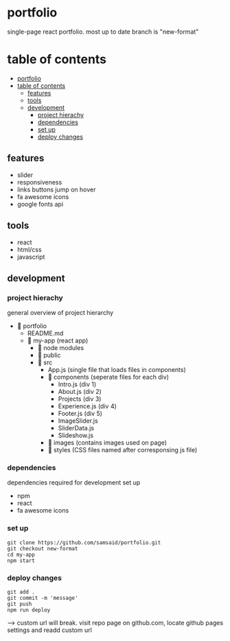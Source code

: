 # portfolio
single-page react portfolio. most up to date branch is "new-format"

# table of contents
- [portfolio](#ˏˋ-portfolio-ˎ)
- [table of contents](#table-of-contents)
  - [features](#features)
  - [tools](#tools)
  - [development](#development)
    - [project hierachy](#project-hierachy)
    - [dependencies](#dependencies)
    - [set up](#set-up)
    - [deploy changes](#deploy-changes)

## features
- slider
- responsiveness
- links buttons jump on hover
- fa awesome icons
- google fonts api

## tools
- react
- html/css
- javascript

## development
### project hierachy
general overview of project hierarchy
- 📁 portfolio 
  - README.md
  - 📁 my-app (react app)
    - 📁 node modules
    - 📁 public
    - 📁 src
      - App.js (single file that loads files in components)
      - 📁 components (seperate files for each div)
        - Intro.js (div 1)
        - About.js (div 2)
        - Projects (div 3)
        - Experience.js (div 4)
        - Footer.js (div 5)
        - ImageSlider.js
        - SliderData.js
        - Slideshow.js
      - 📁 images (contains images used on page)
      - 📁 styles (CSS files named after corresponsing js file)

### dependencies
dependencies required for development set up
- npm
- react
- fa awesome icons
  
### set up
```
git clone https://github.com/samsaid/portfolio.git
git checkout new-format
cd my-app
npm start
```

### deploy changes
```
git add .
git commit -m 'message'
git push
npm run deploy
```
--> custom url will break. visit repo page on github.com, locate github pages settings and readd custom url
